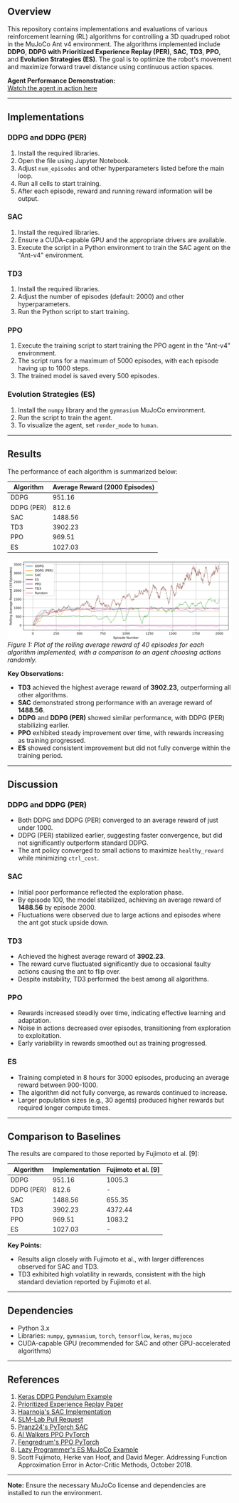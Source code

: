 ## Overview
This repository contains implementations and evaluations of various reinforcement learning (RL) algorithms for controlling a 3D quadruped robot in the MuJoCo Ant v4 environment. The algorithms implemented include **DDPG**, **DDPG with Prioritized Experience Replay (PER)**, **SAC**, **TD3**, **PPO**, and **Evolution Strategies (ES)**. The goal is to optimize the robot's movement and maximize forward travel distance using continuous action spaces. 

**Agent Performance Demonstration:**  
[Watch the agent in action here](https://drive.google.com/file/d/129ZlGr8QnOHoiwpESmuiXnWffVl8xfxJ/view?usp=sharing)

---

## Implementations 

### **DDPG and DDPG (PER)**
1. Install the required libraries.
2. Open the file using Jupyter Notebook.
3. Adjust `num_episodes` and other hyperparameters listed before the main loop.
4. Run all cells to start training.
5. After each episode, reward and running reward information will be output.

### **SAC**
1. Install the required libraries.
2. Ensure a CUDA-capable GPU and the appropriate drivers are available.
3. Execute the script in a Python environment to train the SAC agent on the "Ant-v4" environment.

### **TD3**
1. Install the required libraries.
2. Adjust the number of episodes (default: 2000) and other hyperparameters.
3. Run the Python script to start training.

### **PPO**
1. Execute the training script to start training the PPO agent in the "Ant-v4" environment.
2. The script runs for a maximum of 5000 episodes, with each episode having up to 1000 steps.
3. The trained model is saved every 500 episodes.

### **Evolution Strategies (ES)**
1. Install the `numpy` library and the `gymnasium` MuJoCo environment.
2. Run the script to train the agent.
3. To visualize the agent, set `render_mode` to `human`.

---

## Results
The performance of each algorithm is summarized below:

| Algorithm       | Average Reward (2000 Episodes) |
|-----------------|--------------------------------|
| DDPG            | 951.16                        |
| DDPG (PER)      | 812.6                         |
| SAC             | 1488.56                       |
| TD3             | 3902.23                       |
| PPO             | 969.51                        |
| ES              | 1027.03                       |

![Average Reward Plot](https://github.com/mahimayadav97/-Reinforcement-Learning-for-MuJoCo-Ant-Environment/blob/main/images/Result.png)  
*Figure 1: Plot of the rolling average reward of 40 episodes for each algorithm implemented, with a comparison to an agent choosing actions randomly.*

**Key Observations:**
- **TD3** achieved the highest average reward of **3902.23**, outperforming all other algorithms.
- **SAC** demonstrated strong performance with an average reward of **1488.56**.
- **DDPG** and **DDPG (PER)** showed similar performance, with DDPG (PER) stabilizing earlier.
- **PPO** exhibited steady improvement over time, with rewards increasing as training progressed.
- **ES** showed consistent improvement but did not fully converge within the training period.

---

## Discussion

### **DDPG and DDPG (PER)**
- Both DDPG and DDPG (PER) converged to an average reward of just under 1000.
- DDPG (PER) stabilized earlier, suggesting faster convergence, but did not significantly outperform standard DDPG.
- The ant policy converged to small actions to maximize `healthy_reward` while minimizing `ctrl_cost`.

### **SAC**
- Initial poor performance reflected the exploration phase.
- By episode 100, the model stabilized, achieving an average reward of **1488.56** by episode 2000.
- Fluctuations were observed due to large actions and episodes where the ant got stuck upside down.

### **TD3**
- Achieved the highest average reward of **3902.23**.
- The reward curve fluctuated significantly due to occasional faulty actions causing the ant to flip over.
- Despite instability, TD3 performed the best among all algorithms.

### **PPO**
- Rewards increased steadily over time, indicating effective learning and adaptation.
- Noise in actions decreased over episodes, transitioning from exploration to exploitation.
- Early variability in rewards smoothed out as training progressed.

### **ES**
- Training completed in 8 hours for 3000 episodes, producing an average reward between 900-1000.
- The algorithm did not fully converge, as rewards continued to increase.
- Larger population sizes (e.g., 30 agents) produced higher rewards but required longer compute times.

---

## Comparison to Baselines
The results are compared to those reported by Fujimoto et al. [9]:

| Algorithm       | Implementation     | Fujimoto et al. [9] |
|-----------------|--------------------|---------------------|
| DDPG            | 951.16             | 1005.3              |
| DDPG (PER)      | 812.6              | -                   |
| SAC             | 1488.56            | 655.35             |
| TD3             | 3902.23            | 4372.44            |
| PPO             | 969.51             | 1083.2             |
| ES              | 1027.03            | -                   |

**Key Points:**
- Results align closely with Fujimoto et al., with larger differences observed for SAC and TD3.
- TD3 exhibited high volatility in rewards, consistent with the high standard deviation reported by Fujimoto et al.
---

## Dependencies
- Python 3.x
- Libraries: `numpy`, `gymnasium`, `torch`, `tensorflow`, `keras`, `mujoco`
- CUDA-capable GPU (recommended for SAC and other GPU-accelerated algorithms)

---

## References
1. [Keras DDPG Pendulum Example](https://keras.io/examples/rl/ddpg_pendulum/)
2. [Prioritized Experience Replay Paper](https://arxiv.org/abs/1511.05952)
3. [Haarnoja's SAC Implementation](https://github.com/haarnoja/sac)
4. [SLM-Lab Pull Request](https://github.com/kengz/SLM-Lab/pull/398)
5. [Pranz24's PyTorch SAC](https://github.com/pranz24/pytorch-soft-actor-critic)
6. [AI Walkers PPO PyTorch](https://github.com/iamvigneshwars/ai-walkers-ppo-pytorch)
7. [Fengredrum's PPO PyTorch](https://github.com/fengredrum/ppo-pytorch)
8. [Lazy Programmer's ES MuJoCo Example](https://github.com/lazyprogrammer/machine_learning_examples/blob/master/rl3/es_mujoco.py)
9. Scott Fujimoto, Herke van Hoof, and David Meger. Addressing Function Approximation Error in Actor-Critic Methods, October 2018.

---

**Note:** Ensure the necessary MuJoCo license and dependencies are installed to run the environment.
